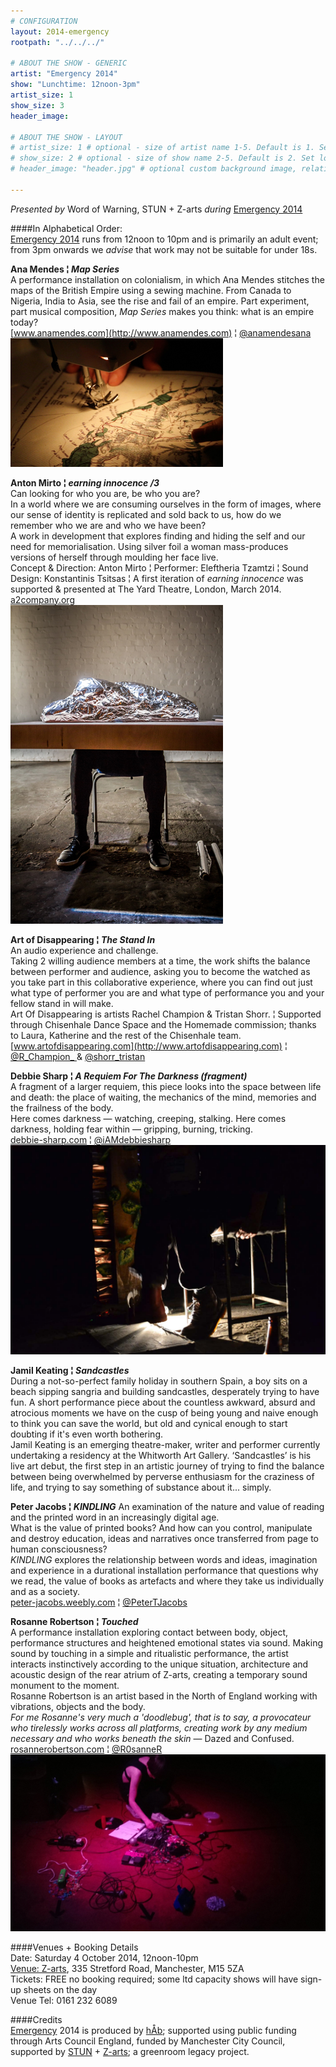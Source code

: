 ```yaml
---
# CONFIGURATION
layout: 2014-emergency
rootpath: "../../../"

# ABOUT THE SHOW - GENERIC
artist: "Emergency 2014"
show: "Lunchtime: 12noon-3pm"
artist_size: 1
show_size: 3
header_image:

# ABOUT THE SHOW - LAYOUT
# artist_size: 1 # optional - size of artist name 1-5. Default is 1. Set longer names to lower values
# show_size: 2 # optional - size of show name 2-5. Default is 2. Set longer names to lower values
# header_image: "header.jpg" # optional custom background image, relative to current page

---
```

*Presented by* Word of Warning, STUN + Z-arts *during* [Emergency 2014](/current/2014-emergency)    
          
####In Alphabetical Order:      
[Emergency 2014](/current/2014-emergency) runs from 12noon to 10pm and is primarily an adult event; from 3pm onwards we *advise* that work may not be suitable for under 18s.      
          
**Ana Mendes ¦ *Map Series***           
A performance installation on colonialism, in which Ana Mendes stitches the maps of the British Empire using a sewing machine. From Canada to Nigeria, India to Asia, see the rise and fail of an empire. Part experiment, part musical composition, *Map Series* makes you think: what is an empire today?           
[www.anamendes.com](http://www.anamendes.com) ¦ [@anamendesana](http://twitter.com/anamendesana)        
![Ana Mendes](anamendes.jpg)        
     
**Anton Mirto ¦ *earning innocence /3***          
Can looking for who you are, be who you are?      
In a world where we are consuming ourselves in the form of images, where our sense of identity is replicated and sold back to us, how do we remember who we are and who we have been?     
A work in development that explores finding and hiding the self and our need for memorialisation. Using silver foil a woman mass-produces versions of herself through moulding her face live.         
Concept & Direction: Anton Mirto ¦ Performer: Eleftheria Tzamtzi ¦ Sound Design: Konstantinis Tsitsas ¦ A first iteration of *earning innocence* was supported & presented at The Yard Theatre, London, March 2014.   
[a2company.org](http://www.A2company.org)         
![Anton Mirto](antonmirto.jpg)      

**Art of Disappearing ¦ *The Stand In***          
An audio experience and challenge.      
Taking 2 willing audience members at a time, the work shifts the balance between performer and audience, asking you to become the watched as you take part in this collaborative experience, where you can find out just what type of performer you are and what type of performance you and your fellow stand in will make.      
Art Of Disappearing is artists Rachel Champion & Tristan Shorr. ¦ Supported through Chisenhale Dance Space and the Homemade commission; thanks to Laura, Katherine and the rest of the Chisenhale team. [www.artofdisappearing.com](http://www.artofdisappearing.com) ¦ [@R_Champion_ ](http://twitter.com/R_Champion_) & [@shorr_tristan](http://twitter.com/shorr_tristan)          
   
  
**Debbie Sharp ¦ *A Requiem For The Darkness (fragment)***   
A fragment of a larger requiem, this piece looks into the space between life and death: the place of waiting, the mechanics of the mind, memories and the frailness of the body.           
Here comes darkness — watching, creeping, stalking. Here comes darkness, holding fear within — gripping, burning, tricking.       
[debbie-sharp.com](http://debbie-sharp.com) ¦ [@iAMdebbiesharp](http://twitter.com/iAMdebbiesharp)       
![Debbie Sharp](DebSharp.jpg)         

**Jamil Keating ¦ *Sandcastles***       
During a not-so-perfect family holiday in southern Spain, a boy sits on a beach sipping sangria and building sandcastles, desperately trying to have fun. A short performance piece about the countless awkward, absurd and atrocious moments we have on the cusp of being young and naive enough to think you can save the world, but old and cynical enough to start doubting if it's even worth bothering.       
Jamil Keating is an emerging theatre-maker, writer and performer currently undertaking a residency at the Whitworth Art Gallery. ‘Sandcastles’ is his live art debut, the first step in an artistic journey of trying to find the balance between being overwhelmed by  perverse enthusiasm for the craziness of life, and trying to say something of substance about it... simply.    

**Peter Jacobs ¦ *KINDLING*** 
An examination of the nature and value of reading and the printed word in an increasingly digital age.     
What is the value of printed books? And how can you control, manipulate and destroy education, ideas and narratives once transferred from page to human consciousness?     
*KINDLING* explores the relationship between words and ideas, imagination and experience in a durational installation performance that questions why we read, the value of books as artefacts and where they take us individually and as a society.     
[peter-jacobs.weebly.com](http://peter-jacobs.weebly.com) ¦ [@PeterTJacobs](http://twitter.com/PeterTJacobs)  
          
**Rosanne Robertson ¦ *Touched***       
A performance installation exploring contact between body, object, performance structures and heightened emotional states via sound. Making sound by touching in a simple and ritualistic performance, the artist interacts instinctively according to the unique situation, architecture and acoustic design of the rear atrium of Z-arts, creating a temporary sound monument to the moment.   
Rosanne Robertson is an artist based in the North of England working with vibrations, objects and the body.   
*For me Rosanne's very much a 'doodlebug', that is to say, a provocateur who tirelessly works across all  platforms, creating work by any medium necessary and who works beneath the skin* — Dazed and Confused.        
[rosannerobertson.com](http://www.rosannerobertson.com) ¦ [@R0sanneR](http://twitter.com/R0sanneR)  
![Rosanne Robertson](RRobertson.jpg)        

####Venues + Booking Details  
Date: Saturday 4 October 2014, 12noon-10pm        
[Venue: Z-arts](http://www.z-arts.org/about-us/getting-here), 335 Stretford Road, Manchester, M15 5ZA         
Tickets: FREE no booking required; some ltd capacity shows will have sign-up sheets on the day      
Venue Tel: 0161 232 6089      
          
####Credits         
[Emergency](/hab/emergency) 2014 is produced by [hÅb](/hab); supported using public funding through Arts Council England, funded by Manchester City Council, supported by [STUN](http://stunlive.com) + [Z-arts](http://www.z-arts.org); a greenroom legacy project.
